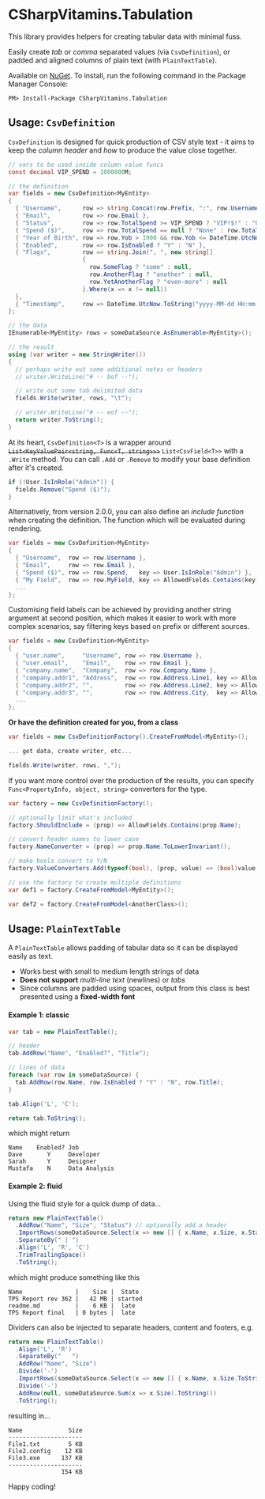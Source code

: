 # CSharpVitamins.Tabulation

This library provides helpers for creating tabular data with minimal fuss.

Easily create *tab* or *comma* separated values (via `CsvDefinition`), or padded and aligned columns of plain text (with `PlainTextTable`).

Available on [NuGet](https://www.nuget.org/packages/csharpvitamins.tabulation/). To install, run the following command in the Package Manager Console:

    PM> Install-Package CSharpVitamins.Tabulation



## Usage: `CsvDefinition`

`CsvDefinition` is designed for quick production of CSV style text - it aims to keep the *column header* and *how* to produce the value close together.

```csharp
// vars to be used inside column value funcs
const decimal VIP_SPEND = 1000000M;

// the definition
var fields = new CsvDefinition<MyEntity>
{
  { "Username",      row => string.Concat(row.Prefix, ":", row.Username) },
  { "Email",         row => row.Email },
  { "Status",        row => row.TotalSpend >= VIP_SPEND ? "VIP!$!" : "Oh No!" },
  { "Spend ($)",     row => row.TotalSpend == null ? "None" : row.TotalSpend.ToString("n2") },
  { "Year of Birth", row => row.Yob > 1900 && row.Yob <= DateTime.UtcNow.Year ? row.Yob.Value.ToString() : null },
  { "Enabled",       row => row.IsEnabled ? "Y" : "N" },
  { "Flags",         row => string.Join(", ", new string[]
                     {
                       row.SomeFlag ? "some" : null,
                       row.AnotherFlag ? "another" : null,
                       row.YetAnotherFlag ? "even-more" : null
                     }.Where(x => x != null))
  },
  { "Timestamp",     row => DateTime.UtcNow.ToString("yyyy-MM-dd HH:mm:ss.fff") },
};

// the data
IEnumerable<MyEntity> rows = someDataSource.AsEnumerable<MyEntity>();

// the result
using (var writer = new StringWriter())
{
  // perhaps write out some additional notes or headers
  // writer.WriteLine("# -- bof --");

  // write out some tab delimited data
  fields.Write(writer, rows, "\t");

  // writer.WriteLine("# -- eof --");
  return writer.ToString();
}
```

At its heart, `CsvDefinition<T>` is a wrapper around ~~`List<KeyValuePair<string, Func<T, string>>>`~~ `List<CsvField<T>>` with a `.Write` method. You can call `.Add` or `.Remove` to modify your base definition after it's created.

```csharp
if (!User.IsInRole("Admin")) {
  fields.Remove("Spend ($)");
}
```

Alternatively, from version 2.0.0, you can also define an _include function_ when creating the definition. The function which will be evaluated during rendering.

```csharp
var fields = new CsvDefinition<MyEntity>
{
  { "Username",  row => row.Username },
  { "Email",     row => row.Email },
  { "Spend ($)", row => row.Spend,   key => User.IsInRole("Admin") },
  { "My Field",  row => row.MyField, key => AllowedFields.Contains(key) },
  ...
};
```

Customising field labels can be achieved by providing another string argument at second position, which makes it easier to work with more complex scenarios, say filtering keys based on prefix or different sources.

```csharp
var fields = new CsvDefinition<MyEntity>
{
  { "user.name",     "Username", row => row.Username },
  { "user.email",    "Email",    row => row.Email },
  { "company.name",  "Company",  row => row.Company.Name },
  { "company.addr1", "Address",  row => row.Address.Line1, key => AllowedFields.Contains(key) },
  { "company.addr2", "",         row => row.Address.Line2, key => AllowedFields.Contains(key) },
  { "company.addr3", "",         row => row.Address.City,  key => AllowedFields.Contains(key) },
  ...
};
```

**Or have the definition created for you, from a class**

```csharp
var fields = new CsvDefinitionFactory().CreateFromModel<MyEntity>();

... get data, create writer, etc...

fields.Write(writer, rows, ",");
```

If you want more control over the production of the results, you can specify `Func<PropertyInfo, object, string>` converters for the type.

```csharp
var factory = new CsvDefinitionFactory();

// optionally limit what's included
factory.ShouldInclude = (prop) => AllowFields.Contains(prop.Name);

// convert header names to lower case
factory.NameConverter = (prop) => prop.Name.ToLowerInvariant();

// make bools convert to Y/N
factory.ValueConverters.Add(typeof(bool), (prop, value) => (bool)value ? "Y" : "N");

// use the factory to create multiple definitions
var def1 = factory.CreateFromModel<MyEntity>();

var def2 = factory.CreateFromModel<AnotherClass>();
```


## Usage: `PlainTextTable`

A `PlainTextTable` allows padding of tabular data so it can be displayed easily as text.

 * Works best with small to medium length strings of data
 * __Does not support__ *multi-line text* (newlines) or *tabs*
 * Since columns are padded using spaces, output from this class is best presented using a **fixed-width font**


#### Example 1: classic

```csharp
var tab = new PlainTextTable();

// header
tab.AddRow("Name", "Enabled?", "Title");

// lines of data
foreach (var row in someDataSource) {
  tab.AddRow(row.Name, row.IsEnabled ? "Y" : "N", row.Title);
}

tab.Align('L', 'C');

return tab.ToString();
```

which might return

    Name    Enabled? Job
    Dave       Y     Developer
    Sarah      Y     Designer
    Mustafa    N     Data Analysis


#### Example 2: fluid

Using the fluid style for a quick dump of data...

```csharp
return new PlainTextTable()
  .AddRow("Name", "Size", "Status") // optionally add a header
  .ImportRows(someDataSource.Select(x => new [] { x.Name, x.Size, x.Status }))
  .SeparateBy(" | ")
  .Align('L', 'R', 'C')
  .TrimTrailingSpace()
  .ToString();
```

which might produce something like this

    Name               |    Size |  State
    TPS Report rev 362 |   42 MB | started
    readme.md          |    6 KB |  late
    TPS Report final   | 0 bytes |  late


Dividers can also be injected to separate headers, content and footers, e.g.

```csharp
return new PlainTextTable()
  .Align('L', 'R')
  .SeparateBy("   ")
  .AddRow("Name", "Size")
  .Divide('-')
  .ImportRows(someDataSource.Select(x => new [] { x.Name, x.Size.ToString() }))
  .Divide('-')
  .AddRow(null, someDataSource.Sum(x => x.Size).ToString())
  .ToString();
```

resulting in...

    Name             Size
    ---------------------
    File1.txt        5 KB
    File2.config    12 KB
    File3.exe      137 KB
    ---------------------
                   154 KB


Happy coding!
